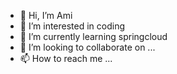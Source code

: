 - 👋 Hi, I’m Ami
- 👀 I’m interested in coding
- 🌱 I’m currently learning springcloud
- 💞️ I’m looking to collaborate on ...
- 📫 How to reach me ...

<!---
illeagalName/illeagalName is a ✨ special ✨ repository because its `README.md` (this file) appears on your GitHub profile.
You can click the Preview link to take a look at your changes.
--->
